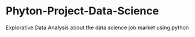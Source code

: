 # Phyton-Project-Data-Science
Explorative Data Analysis about the data science job market using python
